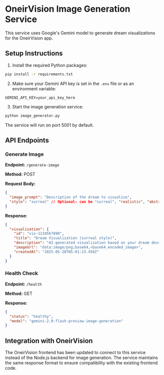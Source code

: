 # OneirVision Image Generation Service

This service uses Google's Gemini model to generate dream visualizations for the OneirVision app.

## Setup Instructions

1. Install the required Python packages:

```bash
pip install -r requirements.txt
```

2. Make sure your Gemini API key is set in the `.env` file or as an environment variable:

```
GEMINI_API_KEY=your_api_key_here
```

3. Start the image generation service:

```bash
python image_generator.py
```

The service will run on port 5001 by default.

## API Endpoints

### Generate Image

**Endpoint:** `/generate-image`

**Method:** POST

**Request Body:**
```json
{
  "image_prompt": "Description of the dream to visualize",
  "style": "surreal" // Optional: can be "surreal", "realistic", "abstract", or "anime"
}
```

**Response:**
```json
{
  "visualization": {
    "id": "vis-1234567890",
    "title": "Dream Visualization (surreal style)",
    "description": "AI-generated visualization based on your dream description",
    "imageUrl": "data:image/png;base64,<base64_encoded_image>",
    "createdAt": "2025-05-28T05:01:23.456Z"
  }
}
```

### Health Check

**Endpoint:** `/health`

**Method:** GET

**Response:**
```json
{
  "status": "healthy",
  "model": "gemini-2.0-flash-preview-image-generation"
}
```

## Integration with OneirVision

The OneirVision frontend has been updated to connect to this service instead of the Node.js backend for image generation. The service maintains the same response format to ensure compatibility with the existing frontend code.
